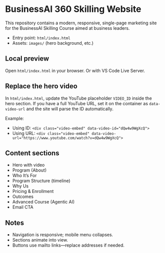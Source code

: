# BusinessAI 360 Skilling Website

This repository contains a modern, responsive, single-page marketing site for the BusinessAI Skilling Course aimed at business leaders.

- Entry point: `html/index.html`
- Assets: `images/` (hero background, etc.)

## Local preview

Open `html/index.html` in your browser. Or with VS Code Live Server.

## Replace the hero video

In `html/index.html`, update the YouTube placeholder `VIDEO_ID` inside the hero section. If you have a full YouTube URL, set it on the container as `data-video-url` and the site will parse the ID automatically.

Example:

- Using ID: `<div class="video-embed" data-video-id="dQw4w9WgXcQ">`
- Using URL: `<div class="video-embed" data-video-url="https://www.youtube.com/watch?v=dQw4w9WgXcQ">`

## Content sections

- Hero with video
- Program (About)
- Who It’s For
- Program Structure (timeline)
- Why Us
- Pricing & Enrollment
- Outcomes
- Advanced Course (Agentic AI)
- Email CTA

## Notes

- Navigation is responsive; mobile menu collapses.
- Sections animate into view.
- Buttons use mailto links—replace addresses if needed.
